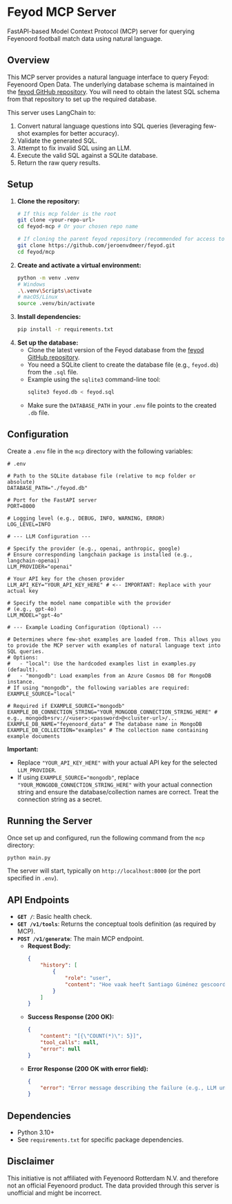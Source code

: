 # Feyod MCP Server

FastAPI-based Model Context Protocol (MCP) server for querying Feyenoord football match data using natural language.

## Overview

This MCP server provides a natural language interface to query Feyod: Feyenoord Open Data. The underlying database schema is maintained in the [feyod GitHub repository](https://github.com/jeroenvdmeer/feyod). You will need to obtain the latest SQL schema from that repository to set up the required database.

This server uses LangChain to:
1.  Convert natural language questions into SQL queries (leveraging few-shot examples for better accuracy).
2.  Validate the generated SQL.
3.  Attempt to fix invalid SQL using an LLM.
4.  Execute the valid SQL against a SQLite database.
5.  Return the raw query results.

## Setup

1.  **Clone the repository:**
    ```bash
    # If this mcp folder is the root
    git clone <your-repo-url>
    cd feyod-mcp # Or your chosen repo name

    # If cloning the parent feyod repository (recommended for access to the SQL schema)
    git clone https://github.com/jeroenvdmeer/feyod.git
    cd feyod/mcp
    ```
2.  **Create and activate a virtual environment:**
    ```bash
    python -m venv .venv
    # Windows
    .\.venv\Scripts\activate
    # macOS/Linux
    source .venv/bin/activate
    ```
3.  **Install dependencies:**
    ```bash
    pip install -r requirements.txt
    ```
4.  **Set up the database:**
    *   Clone the latest version of the Feyod database from the [feyod GitHub repository](https://github.com/jeroenvdmeer/feyod).
    *   You need a SQLite client to create the database file (e.g., `feyod.db`) from the `.sql` file.
    *   Example using the `sqlite3` command-line tool:
        ```bash
        sqlite3 feyod.db < feyod.sql
        ```
    *   Make sure the `DATABASE_PATH` in your `.env` file points to the created `.db` file.

## Configuration

Create a `.env` file in the `mcp` directory with the following variables:

```dotenv
# .env

# Path to the SQLite database file (relative to mcp folder or absolute)
DATABASE_PATH="./feyod.db"

# Port for the FastAPI server
PORT=8000

# Logging level (e.g., DEBUG, INFO, WARNING, ERROR)
LOG_LEVEL=INFO

# --- LLM Configuration ---

# Specify the provider (e.g., openai, anthropic, google)
# Ensure corresponding langchain package is installed (e.g., langchain-openai)
LLM_PROVIDER="openai"

# Your API key for the chosen provider
LLM_API_KEY="YOUR_API_KEY_HERE" # <-- IMPORTANT: Replace with your actual key

# Specify the model name compatible with the provider
# (e.g., gpt-4o)
LLM_MODEL="gpt-4o"

# --- Example Loading Configuration (Optional) ---

# Determines where few-shot examples are loaded from. This allows you to provide the MCP server with examples of natural language text into SQL queries.
# Options:
#   - "local": Use the hardcoded examples list in examples.py (default).
#   - "mongodb": Load examples from an Azure Cosmos DB for MongoDB instance.
# If using "mongodb", the following variables are required:
EXAMPLE_SOURCE="local"

# Required if EXAMPLE_SOURCE="mongodb"
EXAMPLE_DB_CONNECTION_STRING="YOUR_MONGODB_CONNECTION_STRING_HERE" # e.g., mongodb+srv://<user>:<password>@<cluster-url>/...
EXAMPLE_DB_NAME="feyenoord_data" # The database name in MongoDB
EXAMPLE_DB_COLLECTION="examples" # The collection name containing example documents
```

**Important:**
*   Replace `"YOUR_API_KEY_HERE"` with your actual API key for the selected `LLM_PROVIDER`.
*   If using `EXAMPLE_SOURCE="mongodb"`, replace `"YOUR_MONGODB_CONNECTION_STRING_HERE"` with your actual connection string and ensure the database/collection names are correct. Treat the connection string as a secret.

## Running the Server

Once set up and configured, run the following command from the `mcp` directory:

```bash
python main.py
```

The server will start, typically on `http://localhost:8000` (or the port specified in `.env`).

## API Endpoints

*   **`GET /`**: Basic health check.
*   **`GET /v1/tools`**: Returns the conceptual tools definition (as required by MCP).
*   **`POST /v1/generate`**: The main MCP endpoint.
    *   **Request Body:**
        ```json
        {
            "history": [
                {
                    "role": "user",
                    "content": "Hoe vaak heeft Santiago Giménez gescoord tegen Ajax?"
                }
            ]
        }
        ```
    *   **Success Response (200 OK):**
        ```json
        {
            "content": "[{\"COUNT(*)\": 5}]",
            "tool_calls": null,
            "error": null
        }
        ```
    *   **Error Response (200 OK with error field):**
        ```json
        {
            "error": "Error message describing the failure (e.g., LLM unavailable, DB error, invalid SQL after fix attempts)."
        }
        ```

## Dependencies

*   Python 3.10+
*   See `requirements.txt` for specific package dependencies.

## Disclaimer

This initiative is not affiliated with Feyenoord Rotterdam N.V. and therefore not an official Feyenoord product. The data provided through this server is unofficial and might be incorrect.